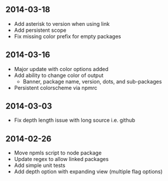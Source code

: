 ## 2014-03-18
* Add asterisk to version when using link
* Add persistent scope
* Fix missing color prefix for empty packages


## 2014-03-16
* Major update with color options added
* Add ability to change color of output
  * Banner, package name, version, dots, and sub-packages
* Persistent colorscheme via npmrc


## 2014-03-03
* Fix depth length issue with long source i.e. github


## 2014-02-26
* Move npmls script to node package
* Update regex to allow linked packages
* Add simple unit tests
* Add depth option with expanding view (multiple flag options)
